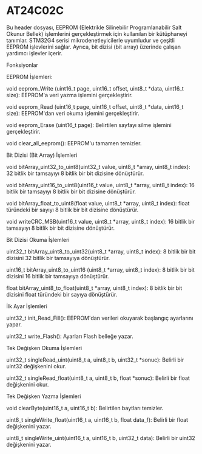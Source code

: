 # AT24C02C

Bu header dosyası, EEPROM (Elektrikle Silinebilir Programlanabilir Salt Okunur Bellek) işlemlerini gerçekleştirmek için kullanılan bir kütüphaneyi tanımlar. STM32G4 serisi mikrodenetleyicilerle uyumludur ve çeşitli EEPROM işlevlerini sağlar. Ayrıca, bit dizisi (bit array) üzerinde çalışan yardımcı işlevler içerir.

Fonksiyonlar

EEPROM İşlemleri:

  void eeprom_Write (uint16_t page, uint16_t offset, uint8_t *data, uint16_t size): EEPROM'a veri yazma işlemini gerçekleştirir.
  
  void eeprom_Read (uint16_t page, uint16_t offset, uint8_t *data, uint16_t size): EEPROM'dan veri okuma işlemini gerçekleştirir.
  
  void eeprom_Erase (uint16_t page): Belirtilen sayfayı silme işlemini gerçekleştirir.
  
  void clear_all_eeprom(): EEPROM'u tamamen temizler.


Bit Dizisi (Bit Array) İşlemleri

  void bitArray_uint32_to_uint8(uint32_t value, uint8_t *array, uint8_t index): 32 bitlik bir tamsayıyı 8 bitlik bir bit dizisine dönüştürür.
  
  void bitArray_uint16_to_uint8(uint16_t value, uint8_t *array, uint8_t index): 16 bitlik bir tamsayıyı 8 bitlik bir bit dizisine dönüştürür.
  
  void bitArray_float_to_uint8(float value, uint8_t *array, uint8_t index): float türündeki bir sayıyı 8 bitlik bir bit dizisine dönüştürür.
  
  void writeCRC_MSB(uint16_t value, uint8_t *array, uint8_t index): 16 bitlik bir tamsayıyı 8 bitlik bir bit dizisine dönüştürür.


Bit Dizisi Okuma İşlemleri

  uint32_t bitArray_uint8_to_uint32(uint8_t *array, uint8_t index): 8 bitlik bir bit dizisini 32 bitlik bir tamsayıya dönüştürür.

  uint16_t bitArray_uint8_to_uint16 (uint8_t *array, uint8_t index): 8 bitlik bir bit dizisini 16 bitlik bir tamsayıya dönüştürür.
  
  float bitArray_uint8_to_float(uint8_t *array, uint8_t index): 8 bitlik bir bit dizisini float türündeki bir sayıya dönüştürür.


İlk Ayar İşlemleri

  uint32_t init_Read_Fill(): EEPROM'dan verileri okuyarak başlangıç ayarlarını yapar.
  
  uint32_t write_Flash(): Ayarları Flash belleğe yazar.


Tek Değişken Okuma İşlemleri

  uint32_t singleRead_uint(uint8_t a, uint8_t b, uint32_t *sonuc): Belirli bir uint32 değişkenini okur.
  
  uint32_t singleRead_float(uint8_t a, uint8_t b, float *sonuc): Belirli bir float değişkenini okur.


Tek Değişken Yazma İşlemleri

  void clearByte(uint16_t a, uint16_t b): Belirtilen baytları temizler.
  
  uint8_t singleWrite_float(uint16_t a, uint16_t b, float data_f): Belirli bir float değişkenini yazar.
  
  uint8_t singleWrite_uint(uint16_t a, uint16_t b, uint32_t data): Belirli bir uint32 değişkenini yazar.

